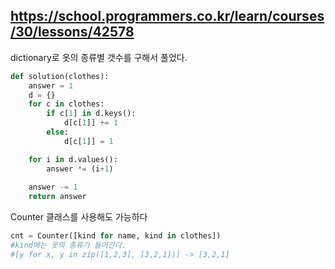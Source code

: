 https://school.programmers.co.kr/learn/courses/30/lessons/42578
---

dictionary로 옷의 종류별 갯수를 구해서 풀었다. 

```python
def solution(clothes):
    answer = 1
    d = {}
    for c in clothes:
        if c[1] in d.keys():
            d[c[1]] += 1
        else:
            d[c[1]] = 1

    for i in d.values():
        answer *= (i+1)
        
    answer -= 1
    return answer
```

Counter 클래스를 사용해도 가능하다
```python
cnt = Counter([kind for name, kind in clothes])
#kind에는 옷의 종류가 들어간다.
#[y for x, y in zip([1,2,3], [3,2,1])] -> [3,2,1]
```
